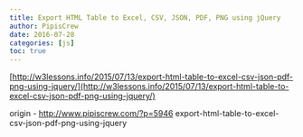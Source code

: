 ```yaml
---
title: Export HTML Table to Excel, CSV, JSON, PDF, PNG using jQuery
author: PipisCrew
date: 2016-07-28
categories: [js]
toc: true
---
```


[http://w3lessons.info/2015/07/13/export-html-table-to-excel-csv-json-pdf-png-using-jquery/](http://w3lessons.info/2015/07/13/export-html-table-to-excel-csv-json-pdf-png-using-jquery/)

origin - http://www.pipiscrew.com/?p=5946 export-html-table-to-excel-csv-json-pdf-png-using-jquery